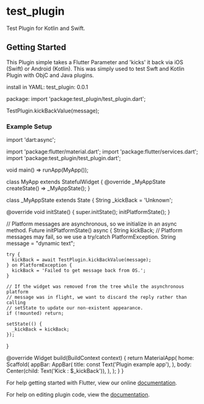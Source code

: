 # test_plugin

Test Plugin for Kotlin and Swift.

## Getting Started

This Plugin simple takes a Flutter Parameter and 'kicks' it back via iOS (Swift) or Android (Kotlin). This was simply used to test Swft and Kotlin Plugin with ObjC and Java plugins.

install in YAML: 
test_plugin: 0.0.1

package: import 'package:test_plugin/test_plugin.dart';

TestPlugin.kickBackValue(message);

### Example Setup
import 'dart:async';

import 'package:flutter/material.dart';
import 'package:flutter/services.dart';
import 'package:test_plugin/test_plugin.dart';

void main() => runApp(MyApp());

class MyApp extends StatefulWidget {
  @override
  _MyAppState createState() => _MyAppState();
}

class _MyAppState extends State<MyApp> {
  String _kickBack = 'Unknown';

  @override
  void initState() {
    super.initState();
    initPlatformState();
  }

  // Platform messages are asynchronous, so we initialize in an async method.
  Future<void> initPlatformState() async {
    String kickBack;
    // Platform messages may fail, so we use a try/catch PlatformException.
    String message = "dynamic text";

    try {
      kickBack = await TestPlugin.kickBackValue(message);
    } on PlatformException {
      kickBack = 'Failed to get message back from OS.';
    }

    // If the widget was removed from the tree while the asynchronous platform
    // message was in flight, we want to discard the reply rather than calling
    // setState to update our non-existent appearance.
    if (!mounted) return;

    setState(() {
      _kickBack = kickBack;
    });
  }

  @override
  Widget build(BuildContext context) {
    return MaterialApp(
      home: Scaffold(
        appBar: AppBar(
          title: const Text('Plugin example app'),
        ),
        body: Center(child: Text('Kick : $_kickBack')),
      ),
    );
  }
}




For help getting started with Flutter, view our online
[documentation](https://flutter.io/).

For help on editing plugin code, view the [documentation](https://flutter.io/developing-packages/#edit-plugin-package).
